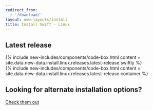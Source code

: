 ```yaml
---
redirect_from:
  - '/download/'
layout: new-layouts/install
title: Install Swift - Linux
---
```


<div class="content">
  <h2>Latest release</h2>
  <div class="release-box section">
    <div class="content">
      {% include new-includes/components/code-box.html content = site.data.new-data.install.linux.releases.latest-release.swiftly %}
    </div>
  </div>
  <div class="release-box section">
    <div class="content">
      {% include new-includes/components/code-box.html content = site.data.new-data.install.linux.releases.latest-release.container %}
    </div>
  </div>
  <div class="callout">
  <h2>Looking for alternate installation options?</h2>
    <div>
      <p class="content-copy">
        <a class="content-link centered" href="/install/linux/amazonlinux/2">Check them out</a>
      </p>
    </div>
  </div>
</div>
